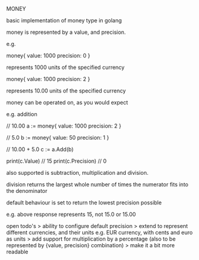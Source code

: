 MONEY

basic implementation of money type in golang

money is represented by a value, and precision.

e.g. 

money{
    value: 1000
    precision: 0
}

represents 1000 units of the specified currency

money{
    value: 1000
    precision: 2
}

represents 10.00 units of the specified currency

money can be operated on, as you would expect

e.g. addition

// 10.00
a := money{
    value: 1000
    precision: 2
}

// 5.0
b := money{
    value: 50
    precision: 1
}

// 10.00 + 5.0
c := a.Add(b)

print(c.Value) // 15
print(c.Precision) // 0

also supported is subtraction, multiplication and division.

division returns the largest whole number of times the numerator fits into the denominator

default behaviour is set to return the lowest precision possible

e.g. above response represents 15, not 15.0 or 15.00

open todo's
    > ability to configure default precision
    > extend to represent different currencies, and their units e.g. EUR currency, with cents and euro as units
    > add support for multiplication by a percentage (also to be represented by {value, precision} combination)
    > make it a bit more readable
